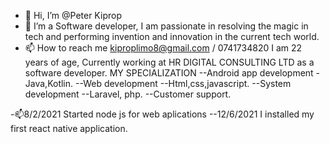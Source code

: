 - 👋 Hi, I’m @Peter Kiprop
- 👀 I’m a Software developer, I am passionate in resolving the magic in tech and performing invention and innovation in the current tech world.
- 📫 How to reach me kiproplimo8@gmail.com / 0741734820
I am 22 years of age,  Currently working at HR DIGITAL CONSULTING LTD as a software developer.
MY SPECIALIZATION
--Android app development - Java,Kotlin.
--Web development --Html,css,javascript.
--System development --Laravel, php.
--Customer support.
<!---
peterlimo/peterlimo is a ✨ special ✨ repository because its `README.md` (this file) appears on your GitHub profile.
You can click the Preview link to take a look at your changes.
--->
-📫8/2/2021 Started node js for web aplications
--12/6/2021 I installed my first react native application.
